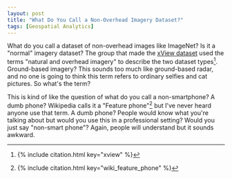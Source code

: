 ```yaml
---
layout: post
title: "What Do You Call a Non-Overhead Imagery Dataset?"
tags: [Geospatial Analytics]
---
```


What do you call a dataset of non-overhead images like ImageNet? Is it a "normal" imagery dataset? The group that made the [xView dataset](http://xviewdataset.org/) used the terms "natural and overhead imagery" to describe the two dataset types[^1]. Ground-based imagery? This sounds too much like ground-based radar, and no one is going to think this term refers to ordinary selfies and cat pictures. So what's the term?

This is kind of like the question of what do you call a non-smartphone? A dumb phone? Wikipedia calls it a "Feature phone"[^2] but I've never heard anyone use that term. A dumb phone? People would know what you're talking about but would you use this in a professional setting? Would you just say "non-smart phone"? Again, people will understand but it sounds awkward.

[^1]: 
    {% include citation.html key="xview" %}

[^2]: 
    {% include citation.html key="wiki_feature_phone" %}

